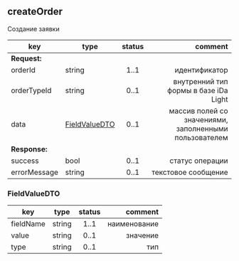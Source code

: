 ## createOrder

Создание заявки

key | type | status | comment
--- | ---- | :----: | ---:
**Request:** | | |
orderId | string | 1..1 | идентификатор
orderTypeId | string | 0..1 | внутренний тип формы в базе iDa Light
data | [FieldValueDTO](#fieldvaluedto) | 0..1 | массив полей со значениями, заполненными пользователем
**Response:** | | |
sucсess | bool | 0..1 | статус операции
errorMessage | string | 0..1 | текстовое сообщение

### FieldValueDTO

key | type | status | comment
--- | ---- | :----: | ---:
fieldName | string | 1..1 | наименование
value | string | 0..1 | значение
type | string | 0..1 | тип

